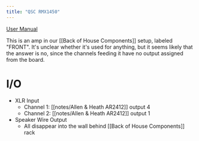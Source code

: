 ```yaml
---
title: "QSC RMX1450"
---
```


[User Manual](q_amp_rmx_series2ru_usermanual.pdf)

This is an amp in our [[Back of House Components]] setup, labeled "FRONT". It's unclear whether it's used for anything, but it seems likely that the answer is no, since the channels feeding it have no output assigned from the board.

# I/O
- XLR Input
	- Channel 1: [[notes/Allen & Heath AR2412]] output 4
	- Channel 2: [[notes/Allen & Heath AR2412]] output 1
- Speaker Wire Output
	- All disappear into the wall behind [[Back of House Components]] rack